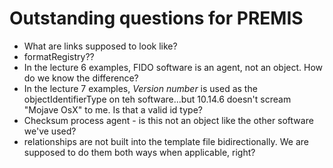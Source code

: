 # Outstanding questions for PREMIS 

* What are links supposed to look like?
* formatRegistry??
* In the lecture 6 examples, FIDO software is an agent, not an object. How do we know the difference?
* In the lecture 7 examples, _Version number_ is used as the objectIdentifierType on teh software...but 10.14.6 doesn't scream "Mojave OsX" to me. Is that a valid id type?
* Checksum process agent - is this not an object like the other software we've used?
* relationships are not built into the template file bidirectionally. We are supposed to do them both ways when applicable, right?
